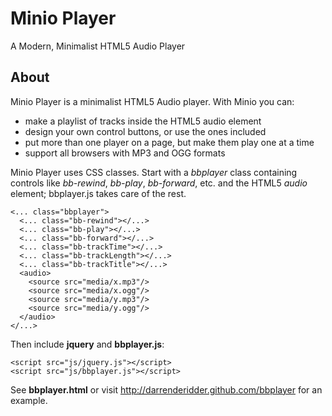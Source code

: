Minio Player
============

A Modern, Minimalist HTML5 Audio Player

About
-----

Minio Player is a minimalist HTML5 Audio player. With Minio you can:
  * make a playlist of tracks inside the HTML5 audio element
  * design your own control buttons, or use the ones included
  * put more than one player on a page, but make them play one at a time
  * support all browsers with MP3 and OGG formats

Minio Player uses CSS classes. Start with a *bbplayer* class containing controls like
*bb-rewind*, *bb-play*, *bb-forward*, etc. and the HTML5 *audio* element; bbplayer.js
takes care of the rest.

    <... class="bbplayer">
      <... class="bb-rewind"></...>
      <... class="bb-play"></...>
      <... class="bb-forward"></...>
      <... class="bb-trackTime"></...>
      <... class="bb-trackLength"></...>
      <... class="bb-trackTitle"></...>
      <audio>
        <source src="media/x.mp3"/>
        <source src="media/x.ogg"/>
        <source src="media/y.mp3"/>
        <source src="media/y.ogg"/>
      </audio>
    </...>
    
Then include **jquery** and **bbplayer.js**:

    <script src="js/jquery.js"></script>
    <script src="js/bbplayer.js"></script>

See **bbplayer.html** or visit http://darrenderidder.github.com/bbplayer for an example.
